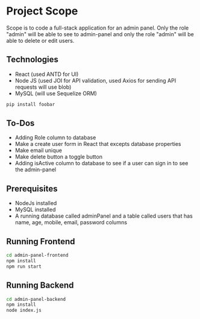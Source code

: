 # Project Scope

Scope is to code a full-stack application for an admin panel. Only the role "admin" will be able to see to admin-panel and only the role "admin" will be able to delete or edit users. 


## Technologies

- React (used ANTD for UI)
- Node JS (used JOI for API validation, used Axios for sending API requests will use blob)
- MySQL (will use Sequelize ORM)

```bash
pip install foobar
```

## To-Dos
- Adding Role column to database
- Make a create user form in React that excepts database properties
- Make email unique
- Make delete button a toggle button 
- Adding isActive column to database to see if a user can sign in to see the admin-panel

## Prerequisites
- NodeJs installed
- MySQL installed 
- A running database called adminPanel and a table called users that has name, age, mobile, email, password columns

## Running Frontend
```bash
cd admin-panel-frontend
npm install
npm run start
```

## Running Backend
```bash
cd admin-panel-backend
npm install
node index.js
```

